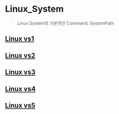 # Linux_System
> Linux System의 기본적인 Command, SystemPath
## <a href="https://github.com/leeseungjae97/Linux_MEMO/blob/master/Linux%201%EC%9D%BC%EC%B0%A8%EB%82%B4%EC%9A%A9.md">Linux vs1</a>
## <a href="https://github.com/leeseungjae97/Linux_MEMO/blob/master/Linux%202%EC%9D%BC%EC%B0%A8%EB%82%B4%EC%9A%A9.md">Linux vs2</a>
## <a href="https://github.com/leeseungjae97/Linux_MEMO/blob/master/Linux%20vs3%EC%9D%BC%EC%B0%A8%EB%82%B4%EC%9A%A9.md">Linux vs3</a>
## <a href="https://github.com/leeseungjae97/Linux_MEMO/blob/master/Linux%20vs4%EC%9D%BC%EC%B0%A8%EB%82%B4%EC%9A%A9.md">Linux vs4</a>
## <a href="https://github.com/leeseungjae97/Linux_MEMO/blob/master/Linux%20vs5%EC%9D%BC%EC%B0%A8%EB%82%B4%EC%9A%A9.md">Linux vs5</a>
